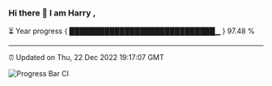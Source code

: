 ### Hi there 👋 I am Harry , 

⏳ Year progress { █████████████████████████████▁ } 97.48 %

---

⏰ Updated on Thu, 22 Dec 2022 19:17:07 GMT

![Progress Bar CI](https://github.com/duykhang68/duykhang68/workflows/Progress%20Bar%20CI/badge.svg)
